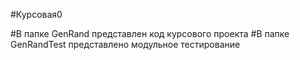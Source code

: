 #Курсовая0 


#В папке GenRand представлен код курсового проекта
#В папке GenRandTest представлено модульное тестирование 
